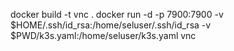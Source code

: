 





docker build -t vnc .
docker run -d -p 7900:7900 -v $HOME/.ssh/id_rsa:/home/seluser/.ssh/id_rsa -v $PWD/k3s.yaml:/home/seluser/k3s.yaml vnc